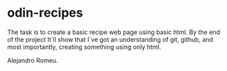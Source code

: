 # odin-recipes
The task is to create a basic recipe web page using basic html. By the end of the project It´ll show that I´ve got an understanding of git, github, and most importantly, creating something using only html.

Alejandro Romeu.